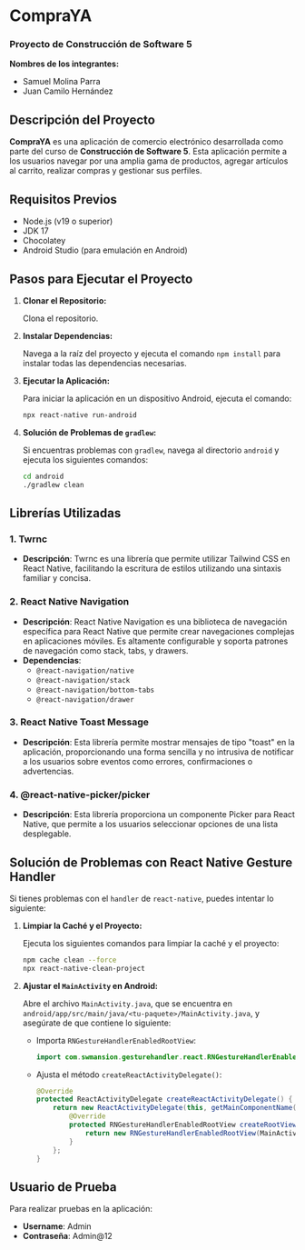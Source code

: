 # **CompraYA**

### **Proyecto de Construcción de Software 5**

**Nombres de los integrantes:**

- Samuel Molina Parra
- Juan Camilo Hernández

## **Descripción del Proyecto**

**CompraYA** es una aplicación de comercio electrónico desarrollada como parte del curso de **Construcción de Software 5**. Esta aplicación permite a los usuarios navegar por una amplia gama de productos, agregar artículos al carrito, realizar compras y gestionar sus perfiles.

## **Requisitos Previos**

- Node.js (v19 o superior)
- JDK 17
- Chocolatey
- Android Studio (para emulación en Android)

## **Pasos para Ejecutar el Proyecto**

1. **Clonar el Repositorio:**

   Clona el repositorio.

2. **Instalar Dependencias:**

   Navega a la raíz del proyecto y ejecuta el comando `npm install` para instalar todas las dependencias necesarias.



3. **Ejecutar la Aplicación:**

   Para iniciar la aplicación en un dispositivo Android, ejecuta el comando:

   ```bash
   npx react-native run-android
   ```

4. **Solución de Problemas de `gradlew`:**

   Si encuentras problemas con `gradlew`, navega al directorio `android` y ejecuta los siguientes comandos:

   ```bash
   cd android
   ./gradlew clean
   ```

## **Librerías Utilizadas**

### **1. Twrnc**

   - **Descripción**: Twrnc es una librería que permite utilizar Tailwind CSS en React Native, facilitando la escritura de estilos utilizando una sintaxis familiar y concisa.


### **2. React Native Navigation**

   - **Descripción**: React Native Navigation es una biblioteca de navegación específica para React Native que permite crear navegaciones complejas en aplicaciones móviles. Es altamente configurable y soporta patrones de navegación como stack, tabs, y drawers.
   - **Dependencias**:
     - `@react-navigation/native`
     - `@react-navigation/stack`
     - `@react-navigation/bottom-tabs`
     - `@react-navigation/drawer`

### **3. React Native Toast Message**

   - **Descripción**: Esta librería permite mostrar mensajes de tipo "toast" en la aplicación, proporcionando una forma sencilla y no intrusiva de notificar a los usuarios sobre eventos como errores, confirmaciones o advertencias.

### **4. @react-native-picker/picker**

   - **Descripción**: Esta librería proporciona un componente Picker para React Native, que permite a los usuarios seleccionar opciones de una lista desplegable.

## **Solución de Problemas con React Native Gesture Handler**

Si tienes problemas con el `handler` de `react-native`, puedes intentar lo siguiente:

1. **Limpiar la Caché y el Proyecto:**

   Ejecuta los siguientes comandos para limpiar la caché y el proyecto:

   ```bash
   npm cache clean --force
   npx react-native-clean-project
   ```

2. **Ajustar el `MainActivity` en Android:**

   Abre el archivo `MainActivity.java`, que se encuentra en `android/app/src/main/java/<tu-paquete>/MainActivity.java`, y asegúrate de que contiene lo siguiente:

   - Importa `RNGestureHandlerEnabledRootView`:

     ```java
     import com.swmansion.gesturehandler.react.RNGestureHandlerEnabledRootView;
     ```

   - Ajusta el método `createReactActivityDelegate()`:

     ```java
     @Override
     protected ReactActivityDelegate createReactActivityDelegate() {
         return new ReactActivityDelegate(this, getMainComponentName()) {
             @Override
             protected RNGestureHandlerEnabledRootView createRootView() {
                 return new RNGestureHandlerEnabledRootView(MainActivity.this);
             }
         };
     }
     ```

## **Usuario de Prueba**

Para realizar pruebas en la aplicación:

- **Username**: Admin
- **Contraseña**: Admin@12

